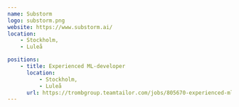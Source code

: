 ```yaml
---
name: Substorm
logo: substorm.png
website: https://www.substorm.ai/
location:
    - Stockholm,
    - Luleå

positions:
    - title: Experienced ML-developer
      location:
          - Stockholm,
          - Luleå
      url: https://trombgroup.teamtailor.com/jobs/805670-experienced-ml-developer
---
```

